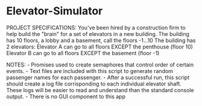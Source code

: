 # Elevator-Simulator

PROJECT SPECIFICATIONS:
    You've been hired by a construction firm to help build the "brain" for a set of elevators in a new building.
    The building has 10 floors, a lobby and a basement, call the floors -1...10
    The building has 2 elevators:
      Elevator A can go to all floors EXCEPT the penthouse (floor 10)
      Elevator B can go to all floors EXCEPT the basement (floor -1)

NOTES:
    - Promises used to create semaphores that control order of certain events.
    - Text files are included with this script to generate random passenger names for each passenger.
    - After a successful run, this script should create a log file corrisponding to each individual
    elevator shaft. These logs will be easier to read and understand than the standard console output.
    - There is no GUI component to this app

